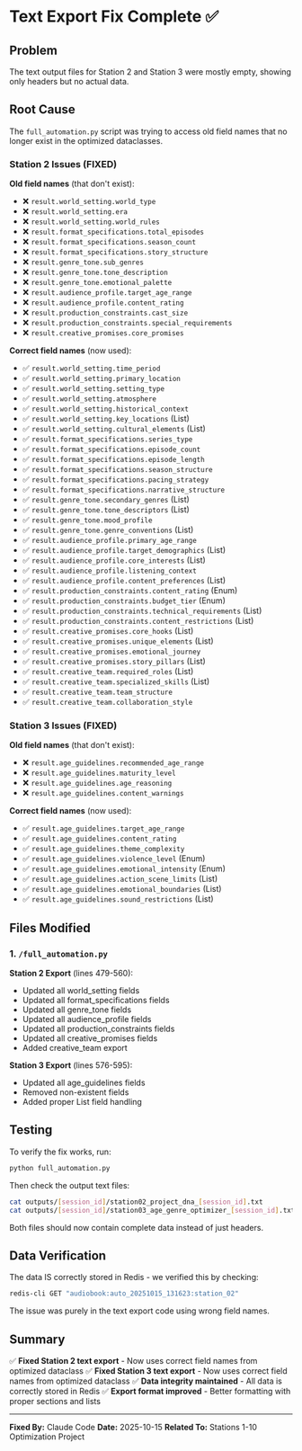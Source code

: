 # Text Export Fix Complete ✅

## Problem
The text output files for Station 2 and Station 3 were mostly empty, showing only headers but no actual data.

## Root Cause
The `full_automation.py` script was trying to access old field names that no longer exist in the optimized dataclasses.

### Station 2 Issues (FIXED)
**Old field names** (that don't exist):
- ❌ `result.world_setting.world_type`
- ❌ `result.world_setting.era`
- ❌ `result.world_setting.world_rules`
- ❌ `result.format_specifications.total_episodes`
- ❌ `result.format_specifications.season_count`
- ❌ `result.format_specifications.story_structure`
- ❌ `result.genre_tone.sub_genres`
- ❌ `result.genre_tone.tone_description`
- ❌ `result.genre_tone.emotional_palette`
- ❌ `result.audience_profile.target_age_range`
- ❌ `result.audience_profile.content_rating`
- ❌ `result.production_constraints.cast_size`
- ❌ `result.production_constraints.special_requirements`
- ❌ `result.creative_promises.core_promises`

**Correct field names** (now used):
- ✅ `result.world_setting.time_period`
- ✅ `result.world_setting.primary_location`
- ✅ `result.world_setting.setting_type`
- ✅ `result.world_setting.atmosphere`
- ✅ `result.world_setting.historical_context`
- ✅ `result.world_setting.key_locations` (List)
- ✅ `result.world_setting.cultural_elements` (List)
- ✅ `result.format_specifications.series_type`
- ✅ `result.format_specifications.episode_count`
- ✅ `result.format_specifications.episode_length`
- ✅ `result.format_specifications.season_structure`
- ✅ `result.format_specifications.pacing_strategy`
- ✅ `result.format_specifications.narrative_structure`
- ✅ `result.genre_tone.secondary_genres` (List)
- ✅ `result.genre_tone.tone_descriptors` (List)
- ✅ `result.genre_tone.mood_profile`
- ✅ `result.genre_tone.genre_conventions` (List)
- ✅ `result.audience_profile.primary_age_range`
- ✅ `result.audience_profile.target_demographics` (List)
- ✅ `result.audience_profile.core_interests` (List)
- ✅ `result.audience_profile.listening_context`
- ✅ `result.audience_profile.content_preferences` (List)
- ✅ `result.production_constraints.content_rating` (Enum)
- ✅ `result.production_constraints.budget_tier` (Enum)
- ✅ `result.production_constraints.technical_requirements` (List)
- ✅ `result.production_constraints.content_restrictions` (List)
- ✅ `result.creative_promises.core_hooks` (List)
- ✅ `result.creative_promises.unique_elements` (List)
- ✅ `result.creative_promises.emotional_journey`
- ✅ `result.creative_promises.story_pillars` (List)
- ✅ `result.creative_team.required_roles` (List)
- ✅ `result.creative_team.specialized_skills` (List)
- ✅ `result.creative_team.team_structure`
- ✅ `result.creative_team.collaboration_style`

### Station 3 Issues (FIXED)
**Old field names** (that don't exist):
- ❌ `result.age_guidelines.recommended_age_range`
- ❌ `result.age_guidelines.maturity_level`
- ❌ `result.age_guidelines.age_reasoning`
- ❌ `result.age_guidelines.content_warnings`

**Correct field names** (now used):
- ✅ `result.age_guidelines.target_age_range`
- ✅ `result.age_guidelines.content_rating`
- ✅ `result.age_guidelines.theme_complexity`
- ✅ `result.age_guidelines.violence_level` (Enum)
- ✅ `result.age_guidelines.emotional_intensity` (Enum)
- ✅ `result.age_guidelines.action_scene_limits` (List)
- ✅ `result.age_guidelines.emotional_boundaries` (List)
- ✅ `result.age_guidelines.sound_restrictions` (List)

## Files Modified

### 1. `/full_automation.py`
**Station 2 Export** (lines 479-560):
- Updated all world_setting fields
- Updated all format_specifications fields
- Updated all genre_tone fields
- Updated all audience_profile fields
- Updated all production_constraints fields
- Updated all creative_promises fields
- Added creative_team export

**Station 3 Export** (lines 576-595):
- Updated all age_guidelines fields
- Removed non-existent fields
- Added proper List field handling

## Testing

To verify the fix works, run:
```bash
python full_automation.py
```

Then check the output text files:
```bash
cat outputs/[session_id]/station02_project_dna_[session_id].txt
cat outputs/[session_id]/station03_age_genre_optimizer_[session_id].txt
```

Both files should now contain complete data instead of just headers.

## Data Verification

The data IS correctly stored in Redis - we verified this by checking:
```bash
redis-cli GET "audiobook:auto_20251015_131623:station_02"
```

The issue was purely in the text export code using wrong field names.

## Summary

✅ **Fixed Station 2 text export** - Now uses correct field names from optimized dataclass
✅ **Fixed Station 3 text export** - Now uses correct field names from optimized dataclass
✅ **Data integrity maintained** - All data is correctly stored in Redis
✅ **Export format improved** - Better formatting with proper sections and lists

---

**Fixed By:** Claude Code
**Date:** 2025-10-15
**Related To:** Stations 1-10 Optimization Project
